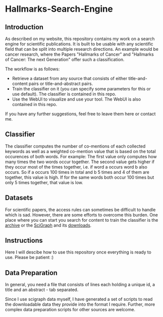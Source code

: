 # Hallmarks-Search-Engine

## Introduction

As described on my website, this repository contains my work on a search engine for scientific publications. It is built to be usable with any scientific field that can be split into multiple research directions. An example would be cancer research, where the Papers "Hallmarks of Cancer" and "Hallmarks of Cancer: The next Generation" offer such a classification.

The workflow is as follows: 
- Retrieve a dataset from any source that consists of either title-and-content pairs or title-and-abstract pairs.
- Train the classifier on it (you can specify some parameters for this or use default). The classifier is contained in this repo.
- Use the WebUI to visualize and use your tool. The WebUI is also contained in this repo.

If you have any further suggestions, feel free to leave them here or contact me.

## Classifier

The classifier computes the number of co-mentions of each collected keywords as well as a weighted co-mention value that is based on the total occurences of both words. For example: The first value only computes how many times the two words occur together. The second value gets higher if they occur most of the times together, i.e. if word a occurs word b also occurs. So if a occurs 100 times in total and b 5 times and 4 of them are together, this value is high. If for the same words both occur 100 times but only 5 times together, that value is low.

## Datasets

For scientific papers, the access rules can sometimes be difficult to handle which is sad. However, there are some efforts to overcome this burden. One place where you can start you search for content to train the classifier is the [archive](https://arxiv.org/) or the [SciGraph](https://scigraph.springernature.com/) and its [downloads](https://scigraph.springernature.com/explorer/downloads/).

## Instructions

Here I will descibe how to use this repository once everything is ready to use. Please be patient :)

## Data Preparation

In general, you need a file that consists of lines each holding a unique id, a title and an abstract - tab separated.

Since I use scigraph data myself, I have generated a set of scripts to read the downloadable data they provide into the format I require. Further, more complex data preparation scripts for other sources are welcome.
